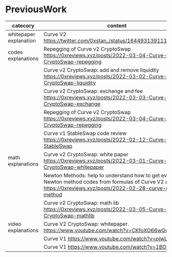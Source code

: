 # PreviousWork


| catecory               | content                                                                                                                                                             |
| ---------------------- | ------------------------------------------------------------------------------------------------------------------------------------------------------------------- |
| whitepaper explanation | Curve V2 https://twitter.com/0xstan_/status/1644931391111725057                                                                                                     |
| codes explanations     | Repegging of Curve v2 CryptoSwap https://0xreviews.xyz/posts/2022-03-04-Curve-CryptoSwap-repegging                                                                  |
|                        | Curve v2 CryptoSwap: add and remove liquidity https://0xreviews.xyz/posts/2022-03-02-Curve-CryptoSwap-liquidity                                                     |
|                        | Curve v2 CryptoSwap: exchange and fee https://0xreviews.xyz/posts/2022-03-03-Curve-CryptoSwap-exchange                                                              |
|                        | Repegging of Curve v2 CryptoSwap https://0xreviews.xyz/posts/2022-03-04-Curve-CryptoSwap-repegging                                                                  |
|                        | Curve v1 StableSwap code review https://0xreviews.xyz/posts/2022-02-12-Curve-v1-StableSwap                                                                          |
| math explanations      | Curve v2 CryptoSwap: white paper https://0xreviews.xyz/posts/2022-03-01-Curve-CryptoSwap-whitepaper                                                                 |
|                        | Newton Methods: help to understand how to get every Newton method codes from formulas of Curve V2 and V1 https://0xreviews.xyz/posts/2022-02-28-curve-newton-method |
|                        | Curve v2 CryptoSwap: math lib https://0xreviews.xyz/posts/2022-03-05-Curve-CryptoSwap-mathlib                                                                       |
| video explanations     | Curve V2 CryptoSwap: whitepaper. https://www.youtube.com/watch?v=CKfoXO66wGc                                                                                        |
|                        | Curve V1 https://www.youtube.com/watch?v=pjwLIsZydmk                                                                                                                |
|                        | Curve V1 https://www.youtube.com/watch?v=1BOilqC3x8U                                                                                                                |